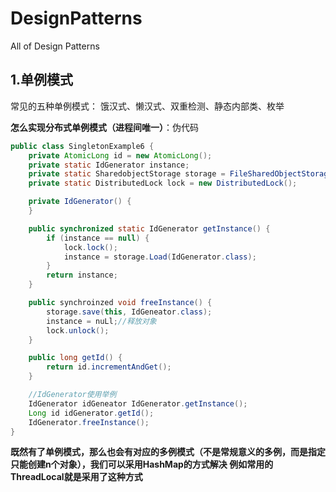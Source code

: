 # DesignPatterns
All of Design Patterns

## 1.单例模式
常见的五种单例模式：
饿汉式、懒汉式、双重检测、静态内部类、枚举

**怎么实现分布式单例模式（进程间唯一）**：伪代码
```java
public class SingletonExample6 {
    private AtomicLong id = new AtomicLong();
    private static IdGenerator instance;
    private static SharedobjectStorage storage = FileSharedObjectStorage(/*入参省略*/)
    private static DistributedLock lock = new DistributedLock();

    private IdGenerator() {
    }

    public synchronized static IdGenerator getInstance() {
        if (instance == null) {
            lock.lock();
            instance = storage.Load(IdGenerator.class);
        }
        return instance;
    }

    public synchroinzed void freeInstance() {
        storage.save(this, IdGeneator.class);
        instance = nuLl;//释放对象
        lock.unlock();
    }

    public long getId() {
        return id.incrementAndGet();
    }

    //IdGenerator使用举例
    IdGenerator idGeneator IdGenerator.getInstance();
    Long id idGenerator.getId();
    IdGenerator.freeInstance();
}
```

**既然有了单例模式，那么也会有对应的多例模式（不是常规意义的多例，而是指定只能创建n个对象），我们可以采用HashMap的方式解决
例如常用的ThreadLocal就是采用了这种方式**